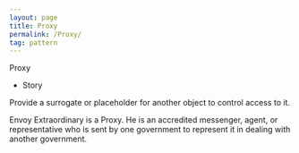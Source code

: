 ```yaml
---
layout: page
title: Proxy
permalink: /Proxy/
tag: pattern
---
```


Proxy

* Story 

Provide a surrogate or placeholder for another object to control access to it.

Envoy Extraordinary is a Proxy. 
He is an accredited messenger, agent, or representative who is sent by one government to represent it in dealing with another government.





